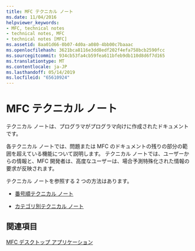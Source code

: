 ```yaml
---
title: MFC テクニカル ノート
ms.date: 11/04/2016
helpviewer_keywords:
- MFC, technical notes
- technical notes, MFC
- technical notes [MFC]
ms.assetid: 8aa01d66-0b07-4d0a-a080-4bb00c7baaac
ms.openlocfilehash: 3621bca8116e3dd8edf202f4efa758bcb2590fcc
ms.sourcegitcommit: 934cb53fa4cb59fea611bfeb9db110d8d6f7d165
ms.translationtype: MT
ms.contentlocale: ja-JP
ms.lasthandoff: 05/14/2019
ms.locfileid: "65610924"
---
```

# <a name="mfc-technical-notes"></a>MFC テクニカル ノート

テクニカル ノートは、プログラマがプログラマ向けに作成されたドキュメントです。

各テクニカル ノートでは、問題または MFC のドキュメントの残りの部分の範囲を超えている機能について説明します。 テクニカル ノートでは、ユーザーからの情報と、MFC 開発者は、高度なユーザーは、場合予測特殊化された情報の要求が反映されます。

テクニカル ノートを参照する 2 つの方法はあります。

- [番号順テクニカル ノート](../mfc/technical-notes-by-number.md)

- [カテゴリ別テクニカル ノート](../mfc/technical-notes-by-category.md)

## <a name="see-also"></a>関連項目

[MFC デスクトップ アプリケーション](../mfc/mfc-desktop-applications.md)
